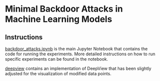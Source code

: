 # Minimal Backdoor Attacks in Machine Learning Models
## Instructions
[backdoor_attacks.ipynb](backdoor_attacks.ipynb) is the main Jupyter Notebook that contains the code for running the experiments. 
More detailed instructions on how to run specific experiments can be found in the notebook.

[deepview](deepview) contains an implementation of DeepView that has been slightly adjusted for the visualization of modified data points.
